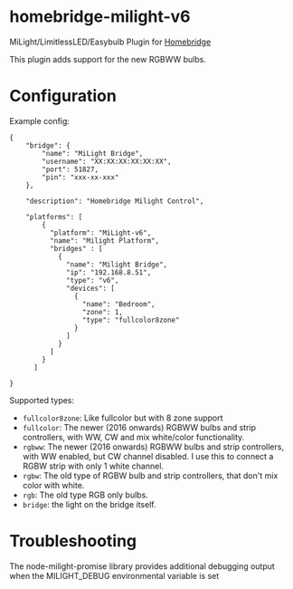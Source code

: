 # homebridge-milight-v6
MiLight/LimitlessLED/Easybulb Plugin for [Homebridge](https://github.com/buenyamin-olgun/homebridge)

This plugin adds support for the new RGBWW bulbs.

# Configuration

Example config:

```
{
    "bridge": {
        "name": "MiLight Bridge",
        "username": "XX:XX:XX:XX:XX:XX",
        "port": 51827,
        "pin": "xxx-xx-xxx"
    },

    "description": "Homebridge Milight Control",

    "platforms": [
        {
          "platform": "MiLight-v6",
          "name": "Milight Platform",
          "bridges" : [
            {
              "name": "Milight Bridge",
              "ip": "192.168.8.51",
              "type": "v6",
              "devices": [
                {
                  "name": "Bedroom",
                  "zone": 1,
                  "type": "fullcolor8zone"
                }
              ]
            }
          ]
        }
      ]

}

```

Supported types:
 * `fullcolor8zone`: Like fullcolor but with 8 zone support
 * `fullcolor`: The newer (2016 onwards) RGBWW bulbs and strip controllers, with WW, CW and mix white/color functionality.
 * `rgbww`: The newer (2016 onwards) RGBWW bulbs and strip controllers, with WW enabled, but CW channel disabled. I use this to connect a RGBW strip with only 1 white channel.
 * `rgbw`: The old type of RGBW bulb and strip controllers, that don't mix color with white.
 * `rgb`: The old type RGB only bulbs.
 * `bridge`: the light on the bridge itself.

# Troubleshooting
The node-milight-promise library provides additional debugging output when the MILIGHT_DEBUG environmental variable is set

